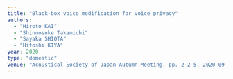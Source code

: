 ```yaml
---
title: "Black-box voice modification for voice privacy"
authors:
  - "Hiroto KAI"
  - "Shinnosuke Takamichi"
  - "Sayaka SHIOTA"
  - "Hitoshi KIYA"
year: 2020
type: "domestic"
venue: "Acoustical Society of Japan Autumn Meeting, pp. 2-2-5, 2020-09-10."
---
```

